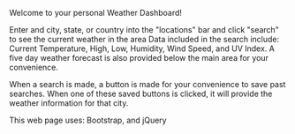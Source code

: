 Welcome to your personal Weather Dashboard!

Enter and city, state, or country into the "locations" bar and click "search" to see the current weather in the area
Data included in the search include: Current Temperature, High, Low, Humidity, Wind Speed, and UV Index.
A five day weather forecast is also provided below the main area for your convenience.

When a search is made, a button is made for your convenience to save past searches. 
When one of these saved buttons is clicked, it will provide the weather information for that city.

This web page uses: Bootstrap, and jQuery